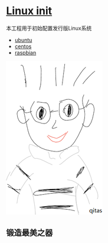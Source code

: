 ﻿# [Linux init](https://github.com/Qitas/LinuXin)

本工程用于初始配置发行版Linux系统

* [ubuntu](https://github.com/Qitas/linuxConFile)
* [centos](https://github.com/Qitas/linuxConFile/tree/centos)
* [raspbian](https://github.com/Qitas/linuxConFile/tree/pi)

[![sites](qitas/qitas.png)](http://www.qitas.cn)

## 锻造最美之器
